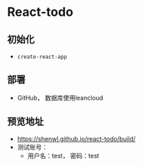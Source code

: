 # React-todo

## 初始化
- `create-react-app`

## 部署
- GitHub， 数据库使用leancloud

## 预览地址
- https://shenwl.github.io/react-todo/build/
- 测试账号：
    - 用户名：test， 密码：test